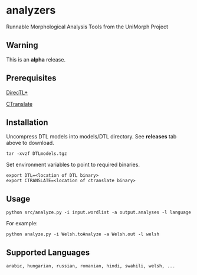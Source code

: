 # analyzers
Runnable Morphological Analysis Tools from the UniMorph Project

## Warning

This is an **alpha** release. 

## Prerequisites

[DirecTL+](https://github.com/GarrettNicolai/DTL)

[CTranslate](https://github.com/OpenNMT/CTranslate)



## Installation

Uncompress DTL models into models/DTL directory. See **releases** tab above to download.

```
tar -xvzf DTLmodels.tgz
```

Set environment variables to point to required binaries.

```
export DTL=<location of DTL binary>
export CTRANSLATE=<location of ctranslate binary>
```

## Usage

```
python src/analyze.py -i input.wordlist -a output.analyses -l language
```

For example:

```
python analyze.py -i Welsh.toAnalyze -a Welsh.out -l welsh
```


## Supported Languages

```
arabic, hungarian, russian, romanian, hindi, swahili, welsh, ...
```
